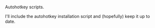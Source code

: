 Autohotkey scripts.

I'll include the autohotkey installation script and (hopefully) keep it up to date.